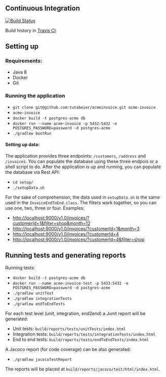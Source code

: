 ## Continuous Integration
[![Build Status](https://travis-ci.org/tutabeier/acmeinvoice.svg?branch=master)](https://travis-ci.org/tutabeier/acmeinvoice)

Build history in [Travis CI](https://travis-ci.org/tutabeier/acmeinvoice/).

## Setting up

### Requirements:
- Java 8
- Docker
- Git

### Running the application

- `git clone git@github.com:tutabeier/acmeinvoice.git acme-invoice`
- `acme-invoice`
- `docker build -t postgres-acme db`
- `docker run --name acme-invoice -p 5432:5432 -e POSTGRES_PASSWORD=password -d postgres-acme`
- `./gradlew bootRun`

#### Setting up data:
The application provides three endpoints: `/customers`, `/address` and `/invoices`.
You can populate the database using these three endpois or a shell script to do.
After the application is up and running, you can populate the database via Rest API:
- `cd setup/`
- `./setupData.sh`

For the sake of comprehension, the data used in `setupData.sh` is the same used in the `InvoiceEndToEnd.class`.
The filters work together, so you can use one, two, three or four.
Examples:
- [http://localhost:9000/v1.0/invoices/?customerId=1&filter=shop&month=12](http://localhost:9000/v1.0/invoices/?customerId=1&filter=shop&month=12)
- [http://localhost:9000/v1.0/invoices/?customerId=1&month=3](http://localhost:9000/v1.0/invoices/?customerId=1&month=3)
- [http://localhost:9000/v1.0/invoices/?customerId=4](http://localhost:9000/v1.0/invoices/?customerId=4)
- [http://localhost:9000/v1.0/invoices/?customerId=4&filter=shop](http://localhost:9000/v1.0/invoices/?customerId=4&filter=shop)

## Running tests and generating reports

Running tests:
- `docker build -t postgres-acme db`
- `docker run --name acme-invoice-test -p 5433:5432 -e POSTGRES_PASSWORD=password -d postgres-acme`
- `./gradlew unitTest`
- `./gradlew integrationTests`
- `./gradlew endToEndTests`


For each test level (unit, integration, end2end) a Junit report will be generated:
- Unit tests: `build/reports/tests/unitTests/index.html`
- Integration tests: `build/reports/tests/integrationTests/index.html`
- End to end tests: `build/reports/tests/endToEndTests/index.html`

A Jacoco report (for code coverage) can be also generated:
- `./gradlew jacocoTestReport`

The reports will be placed at `build/reports/jacoco/test/html/index.html`.